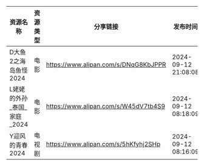| 资源名称              | 资源类型 | 分享链接                                 | 发布时间                |
| ----------------- | ---- | ------------------------------------ | ------------------- |
| D大鱼2之海岛鱼怪2024     | 电影   | https://www.alipan.com/s/DNqG8KbJPPR | 2024-09-12 21:08:08 |
| L姥姥的外孙_泰国_家庭_2024 | 电影   | https://www.alipan.com/s/W45dV7tb4S9 | 2024-09-12 08:18:09 |
| Y迎风的青春2024        | 电视剧  | https://www.alipan.com/s/5hKfyhj2SHp | 2024-09-12 08:16:09 |
